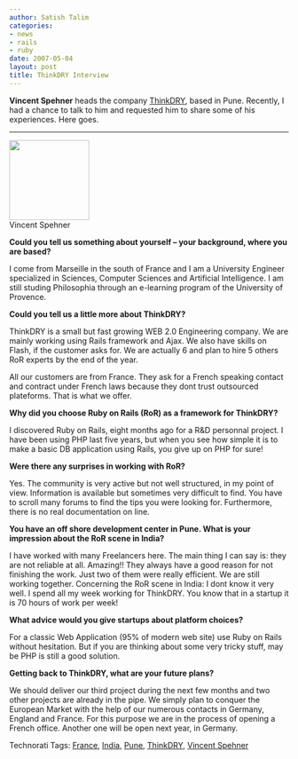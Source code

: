 ```yaml
---
author: Satish Talim
categories:
- news
- rails
- ruby
date: 2007-05-04
layout: post
title: ThinkDRY Interview
---
```


**Vincent Spehner** heads the company
[ThinkDRY](http://www.thinkdry.com/), based in Pune. Recently, I had a
chance to talk to him and requested him to share some of his
experiences. Here goes.    <!--more-->
* * * * *

<img src="http://rubylearning.com/images/vincent_spehner.jpg" height=144>
<br/>Vincent Spehner</img> 

**Could you tell us something about yourself – your background, where
you are based?**

I come from Marseille in the south of France and I am a University
Engineer specialized in Sciences, Computer Sciences and Artificial
Intelligence. I am still studing Philosophia through an e-learning
program of the University of Provence.

**Could you tell us a little more about ThinkDRY?**

ThinkDRY is a small but fast growing WEB 2.0 Engineering company. We are
mainly working using Rails framework and Ajax. We also have skills on
Flash, if the customer asks for. We are actually 6 and plan to hire 5
others RoR experts by the end of the year.

All our customers are from France. They ask for a French speaking
contact and contract under French laws because they dont trust
outsourced plateforms. That is what we offer.

**Why did you choose Ruby on Rails (RoR) as a framework for ThinkDRY?**

I discovered Ruby on Rails, eight months ago for a R&D personnal
project. I have been using PHP last five years, but when you see how
simple it is to make a basic DB application using Rails, you give up on
PHP for sure!

**Were there any surprises in working with RoR?**

Yes. The community is very active but not well structured, in my point
of view. Information is available but sometimes very difficult to find.
You have to scroll many forums to find the tips you were looking for.
Furthermore, there is no real documentation on line.

**You have an off shore development center in Pune. What is your
impression about the RoR scene in India?**

I have worked with many Freelancers here. The main thing I can say is:
they are not reliable at all. Amazing!! They always have a good reason
for not finishing the work. Just two of them were really efficient. We
are still working together. Concerning the RoR scene in India: I dont
know it very well. I spend all my week working for ThinkDRY. You know
that in a startup it is 70 hours of work per week!

**What advice would you give startups about platform choices?**

For a classic Web Application (95% of modern web site) use Ruby on Rails
without hesitation. But if you are thinking about some very tricky
stuff, may be PHP is still a good solution.

**Getting back to ThinkDRY, what are your future plans?**

We should deliver our third project during the next few months and two
other projects are already in the pipe. We simply plan to conquer the
European Market with the help of our numerous contacts in Germany,
England and France. For this purpose we are in the process of opening a
French office. Another one will be open next year, in Germany.

Technorati Tags: [France](http://technorati.com/tag/France),
[India](http://technorati.com/tag/India),
[Pune](http://technorati.com/tag/Pune),
[ThinkDRY](http://technorati.com/tag/ThinkDRY), [Vincent
Spehner](http://technorati.com/tag/Vincent+Spehner)
